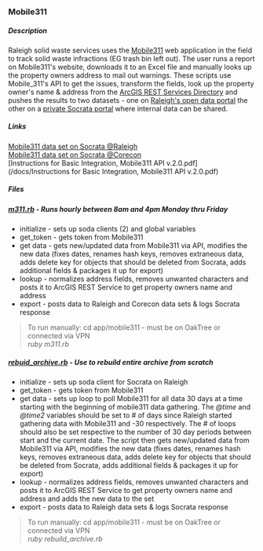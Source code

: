 ### Mobile311
##### Description 
 Raleigh solid waste services uses the [Mobile311](https://map.mobile311.com/Mobile311/Login.aspx?ReturnUrl=%2fMobile311%2fdefault.aspx) web application in the field to track solid waste infractions (EG trash bin left out). The user runs a report on Mobile311's website, downloads it to an Excel file and manually looks up the property owners address to mail out warnings. These scripts use Mobile_311's API to get the issues, transform the fields, look up the property owner's name & address from the [ArcGIS REST Services Directory](http://maps.raleighnc.gov/arcgis/rest/services/Parcels/MapServer/exts/PropertySOE/RealEstateSearch) and pushes the results to two datasets - one on [Raleigh's open data portal](https://data.raleighnc.gov/) the other on a [private Socrata portal](https://corecon.demo.socrata.com) where internal data can be shared.  
##### Links  
[Mobile311 data set on Socrata @Raleigh](https://data.raleighnc.gov/Government/Solid-Waste-Services-Code-Violations-Mobile-311-/h5i3-8nha)  
[Mobile311 data set on Socrata @Corecon](https://corecon.demo.socrata.com/dataset/Solid-Waste-Services-Code-Violations-Mobile-311/2uyt-2iv6)  
[Instructions for Basic Integration, Mobile311 API v.2.0.pdf](/docs/Instructions for Basic Integration, Mobile311 API v.2.0.pdf)
##### Files
##### [m311.rb](m311.rb) - Runs hourly between 8am and 4pm Monday thru Friday
 
  - initialize  - sets up soda clients (2)  and global variables
  - get_token  - gets token from Mobile311
  - get data  - gets new/updated data from Mobile311 via API, modifies the new data (fixes dates, renames hash keys, removes extraneous data, adds delete key for objects that should be deleted from Socrata, adds additional fields & packages it up for export)
  - lookup - normalizes address fields, removes unwanted characters and posts  it to ArcGIS REST Service to get property owners name and address
  - export - posts data to Raleigh and Corecon data sets & logs Socrata response    

>To run manually: cd app/mobile311 - must be on OakTree or connected via VPN  
 _ruby m311.rb_
##### [rebuid_archive.rb](rebuild_archive.rb) - Use to rebuild entire archive from scratch  

  - initialize  - sets up soda client for Socrata on Raleigh
  - get_token  - gets token from Mobile311
  - get data  - sets up loop to poll Mobile311 for all data 30 days at a time starting with the beginning of mobile311 data gathering. The _@time_ and _@time2_ variables should be set to # of days since Raleigh started gathering data with Mobile311 and -30 respectively. The # of loops should also be set respective to the number of 30 day periods between start and the current date. The script then gets new/updated data from Mobile311 via API, modifies the new data (fixes dates, renames hash keys, removes extraneous data, adds delete key for objects that should be deleted from Socrata, adds additional fields & packages it up for export)
  - lookup - normalizes address fields, removes unwanted characters and posts  it to ArcGIS REST Service to get property owners name and address and adds the new data to the set
  - export - posts data to Raleigh data sets & logs Socrata response    
>To run manually: cd app/mobile311 - must be on OakTree or connected via VPN  
 _ruby rebuild\_archive.rb_  
        
       



